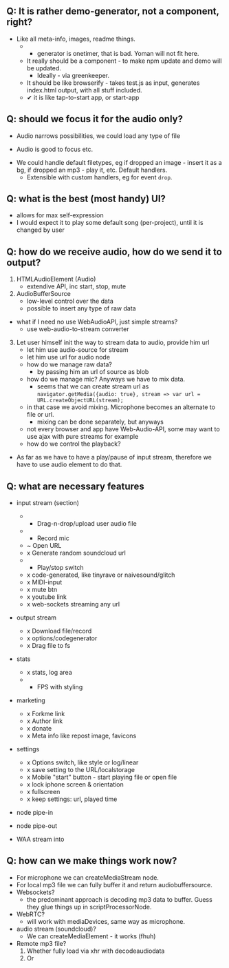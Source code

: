 ## Q: It is rather demo-generator, not a component, right?

* Like all meta-info, images, readme things.
	* - generator is onetimer, that is bad. Yoman will not fit here.
	* It really should be a component - to make npm update and demo will be updated.
		+ Ideally - via greenkeeper.
	* It should be like browserify - takes test.js as input, generates index.html output, with all stuff included.
	* ✔ it is like tap-to-start app, or start-app

## Q: should we focus it for the audio only?

- Audio narrows possibilities, we could load any type of file
+ Audio is good to focus etc.
* We could handle default filetypes, eg if dropped an image - insert it as a bg, if dropped an mp3 - play it, etc. Default handlers.
	+ Extensible with custom handlers, eg for event `drop`.

## Q: what is the best (most handy) UI?

* allows for max self-expression
* I would expect it to play some default song (per-project), until it is changed by user

## Q: how do we receive audio, how do we send it to output?

1. HTMLAudioElement (Audio)
	+ extendive API, inc start, stop, mute
2. AudioBufferSource
	+ low-level control over the data
	+ possible to insert any type of raw data
* what if I need no use WebAudioAPI, just simple streams?
	* use web-audio-to-stream converter
3. Let user himself init the way to stream data to audio, provide him url
	+ let him use audio-source for stream
	+ let him use url for audio node
	- how do we manage raw data?
		+ by passing him an url of source as blob
	- how do we manage mic? Anyways we have to mix data.
		+ seems that we can create stream url as `navigator.getMedia({audio: true}, stream => var url = URL.createObjectURL(stream);`
	- in that case we avoid mixing. Microphone becomes an alternate to file or url.
		+ mixing can be done separately, but anyways
	+ not every browser and app have Web-Audio-API, some may want to use ajax with pure streams for example
	- how do we control the playback?
* As far as we have to have a play/pause of input stream, therefore we have to use audio element to do that.


## Q: what are necessary features
* input stream (section)
	* + Drag-n-drop/upload user audio file
	* + Record mic
	* ~ Open URL
	* x Generate random soundcloud url
	* + Play/stop switch
	* x code-generated, like tinyrave or naivesound/glitch
	* x MIDI-input
	* x mute btn
	* x youtube link
	* x web-sockets streaming any url
* output stream
	* x Download file/record
	* x options/codegenerator
	* x Drag file to fs
* stats
	* x stats, log area
	* + FPS with styling
* marketing
	* x Forkme link
	* x Author link
	* x donate
	* x Meta info like repost image, favicons
* settings
	* x Options switch, like style or log/linear
	* x save setting to the URL/localstorage
	* x Mobile "start" button - start playing file or open file
	* x lock iphone screen & orientation
	* x fullscreen
	* x keep settings: url, played time

* node pipe-in
* node pipe-out
* WAA stream into

## Q: how can we make things work now?

* For microphone we can createMediaStream node.
* For local mp3 file we can fully buffer it and return audiobuffersource.
* Websockets?
	* the predominant approach is decoding mp3 data to buffer. Guess they glue things up in scriptProcessorNode.
* WebRTC?
	* will work with mediaDevices, same way as microphone.
* audio stream (soundcloud)?
	* We can createMediaElement - it works (fhuh)
* Remote mp3 file?
	1. Whether fully load via xhr with decodeaudiodata
	2. Or